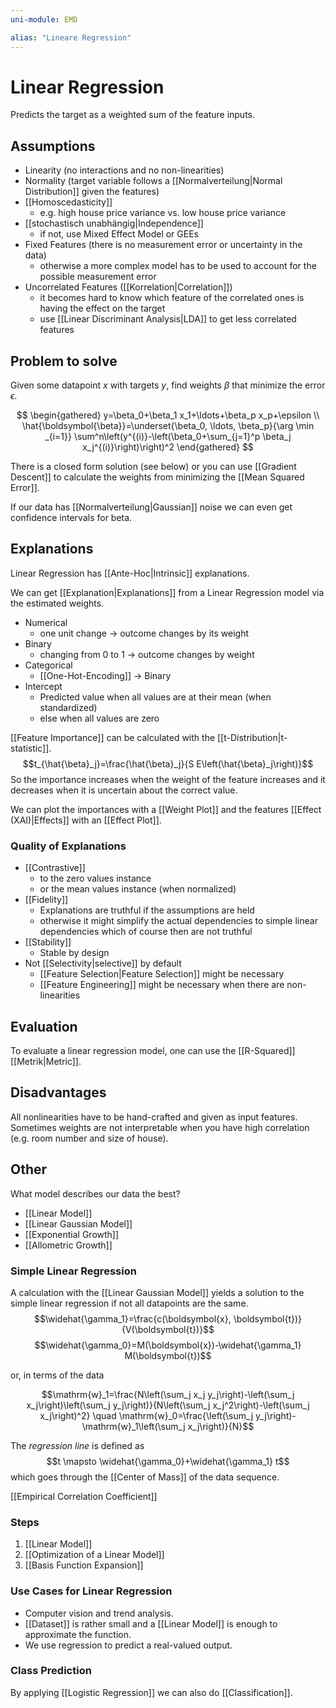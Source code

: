 ```yaml
---
uni-module: EMD

alias: "Lineare Regression"
---
```


# Linear Regression

Predicts the target as a weighted sum of the feature inputs.

## Assumptions

- Linearity (no interactions and no non-linearities)
- Normality (target variable follows a [[Normalverteilung|Normal Distribution]] given the features)
- [[Homoscedasticity]]
  - e.g. high house price variance vs. low house price variance
- [[stochastisch unabhängig|Independence]]
  - if not, use Mixed Effect Model or GEEs
- Fixed Features (there is no measurement error or uncertainty in the data)
  - otherwise a more complex model has to be used to account for the possible measurement error
- Uncorrelated Features ([[Korrelation|Correlation]])
  - it becomes hard to know which feature of the correlated ones is having the effect on the target
  - use [[Linear Discriminant Analysis|LDA]] to get less correlated features

## Problem to solve

Given some datapoint $x$ with targets $y$, find weights $\beta$ that minimize the error $\epsilon$.

$$
\begin{gathered}
y=\beta_0+\beta_1 x_1+\ldots+\beta_p x_p+\epsilon \\
\hat{\boldsymbol{\beta}}=\underset{\beta_0, \ldots, \beta_p}{\arg \min _{i=1}} \sum^n\left(y^{(i)}-\left(\beta_0+\sum_{j=1}^p \beta_j x_j^{(i)}\right)\right)^2
\end{gathered}
$$

There is a closed form solution (see below) or you can use [[Gradient Descent]] to calculate the weights from minimizing the [[Mean Squared Error]].

If our data has [[Normalverteilung|Gaussian]] noise we can even get confidence intervals for beta.

## Explanations

Linear Regression has [[Ante-Hoc|Intrinsic]] explanations.

We can get [[Explanation|Explanations]] from a Linear Regression model via the estimated weights.

- Numerical
  - one unit change → outcome changes by its weight
- Binary
  - changing from 0 to 1 → outcome changes by weight
- Categorical
  - [[One-Hot-Encoding]] → Binary
- Intercept
  - Predicted value when all values are at their mean (when standardized)
  - else when all values are zero

[[Feature Importance]] can be calculated with the [[t-Distribution|t-statistic]].
$$t_{\hat{\beta}_j}=\frac{\hat{\beta}_j}{S E\left(\hat{\beta}_j\right)}$$
So the importance increases when the weight of the feature increases and it decreases when it is uncertain about the correct value.

We can plot the importances with a [[Weight Plot]] and the features [[Effect (XAI)|Effects]] with an [[Effect Plot]].

### Quality of Explanations

- [[Contrastive]]
  - to the zero values instance
  - or the mean values instance (when normalized)
- [[Fidelity]]
  - Explanations are truthful if the assumptions are held
  - otherwise it might simplify the actual dependencies to simple linear dependencies which of course then are not truthful
- [[Stability]]
  - Stable by design
- Not [[Selectivity|selective]] by default
  - [[Feature Selection|Feature Selection]] might be necessary
  - [[Feature Engineering]] might be necessary when there are non-linearities

## Evaluation

To evaluate a linear regression model, one can use the [[R-Squared]] [[Metrik|Metric]].

## Disadvantages

All nonlinearities have to be hand-crafted and given as input features. Sometimes weights are not interpretable when you have high correlation (e.g. room number and size of house).

## Other

What model describes our data the best?

- [[Linear Model]]
- [[Linear Gaussian Model]]
- [[Exponential Growth]]
- [[Allometric Growth]]

### Simple Linear Regression

A calculation with the [[Linear Gaussian Model]] yields a solution to the simple linear regression if not all datapoints are the same.
$$\widehat{\gamma_1}=\frac{c(\boldsymbol{x}, \boldsymbol{t})}{V(\boldsymbol{t})}$$
$$\widehat{\gamma_0}=M(\boldsymbol{x})-\widehat{\gamma_1} M(\boldsymbol{t})$$

or, in terms of the data 

$$\mathrm{w}_1=\frac{N\left(\sum_j x_j y_j\right)-\left(\sum_j x_j\right)\left(\sum_j y_j\right)}{N\left(\sum_j x_j^2\right)-\left(\sum_j x_j\right)^2} \quad \mathrm{w}_0=\frac{\left(\sum_j y_j\right)-\mathrm{w}_1\left(\sum_j x_j\right)}{N}$$

The _regression line_ is defined as
$$t \mapsto \widehat{\gamma_0}+\widehat{\gamma_1} t$$
which goes through the [[Center of Mass]] of the data sequence.

[[Empirical Correlation Coefficient]]

### Steps

1. [[Linear Model]]
2. [[Optimization of a Linear Model]]
3. [[Basis Function Expansion]]

### Use Cases for Linear Regression

- Computer vision and trend analysis.
- [[Dataset]] is rather small and a [[Linear Model]] is enough to approximate the function.
- We use regression to predict a real-valued output.

### Class Prediction

By applying [[Logistic Regression]] we can also do [[Classification]].
